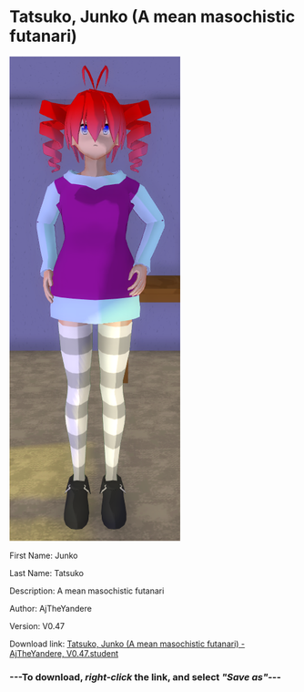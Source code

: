# Tatsuko, Junko (A mean masochistic futanari)

<img src="https://raw.githubusercontent.com/Arbiter1223/Daigaku-Gurashi-Custom-Students/master/Students/Files/Tatsuko%2C%20Junko%20(A%20mean%20masochistic%20futanari).png" title="Tatsuko, Junko (A mean masochistic futanari) - AjTheYandere, V0.47">

First Name: Junko

Last Name: Tatsuko

Description: A mean masochistic futanari

Author: AjTheYandere

Version: V0.47

Download link: <a href="https://raw.githubusercontent.com/Arbiter1223/Daigaku-Gurashi-Custom-Students/master/Students/Files/Tatsuko%2C%20Junko%20(A%20mean%20masochistic%20futanari)%20-%20AjTheYandere%2C%20V0.47.student">Tatsuko, Junko (A mean masochistic futanari) - AjTheYandere, V0.47.student</a>

### ---**To download, _right-click_ the link, and select _"Save as"_**---
